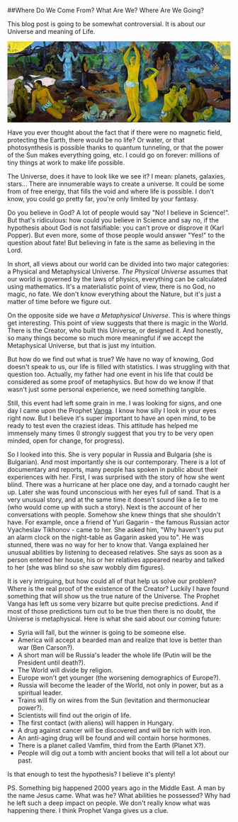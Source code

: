 
##Where Do We Come From? What Are We? Where Are We Going?

  This blog post is going to be somewhat controversial. It is about our Universe and meaning 
  of Life.

  <img align="center" src="images/Paul-Gauguin-1898.jpg" title="Paul Gauguin" style="max-width:100%"/>

  Have you ever thought about the fact that if there were no magnetic field, protecting the
  Earth, there would be no life? Or water, or that photosynthesis is possible thanks to
  quantum tunneling, or that the power of the Sun makes everything going, etc. I could
  go on forever: millions of tiny things at work to make life possible.

  The Universe, does it have to look like we see it? I mean: planets, galaxies, stars...
  There are innumerable ways to create a universe. It could be some from of free energy,
  that fills the void and where life is possible. I don't know, you could go pretty far,
  you're only limited by your fantasy.

  Do you believe in God? A lot of people would say "No! I believe in Science!". But that's
  ridiculous: how could you believe in Science and say no, if the hypothesis about God is 
  not falsifiable: you can't prove or disprove it (Karl Popper). But even more, some of 
  those people would answer "Yes!" to the question about fate! But believing in fate is
  the same as believing in the Lord. 

  In short, all views about our world can be divided into two major categories: a Physical
  and Metaphysical Universe. *The Physical Universe* assumes that our world is governed by
  the laws of physics, everything can be calculated using mathematics. It's a materialistic
  point of view, there is no God, no magic, no fate. We don't know everything about the
  Nature, but it's just a matter of time before we figure out.

  On the opposite side we have *a Metaphysical Universe*. This is where things get interesting.
  This point of view suggests that there is magic in the World. There is the Creator, who 
  built this Universe, or designed it. And honestly, so many things become so much more
  meaningful if we accept the Metaphysical Universe, but that is just my intuition.

  But how do we find out what is true? We have no way of knowing, God doesn't speak to us, 
  our life is filled with statistics. I was struggling with that question too. Actually,
  my father had one event in his life that could be considered as some proof of metaphysics.
  But how do we know if that wasn't just some personal experience, we need something
  tangible. 
  
  Still, this event had left some grain in me. I was looking for signs, and one day I came 
  upon the Prophet [Vanga](https://en.wikipedia.org/wiki/Baba_Vanga). I know how silly I 
  look in your eyes right now. But I believe it's super important to have an open mind, to 
  be ready to test even the craziest ideas. This attitude has helped me immensely many times
  (I strongly suggest that you try to be very open minded, open for change, for progress).
  
  So I looked into this. She is very popular in Russia and Bulgaria (she is Bulgarian). 
  And most importantly she is our contemporary. There is a lot of documentary and reports,
  many people has spoken in public about their experiences with her. First, I was surprised 
  with the story of how she went blind. There was a hurricane at her place one day, and a 
  tornado caught her up. Later she was found unconscious with her eyes full of sand.
  That is a very unusual story, and at the same time it doesn't sound like a lie to me
  (who would come up with such a story). Next is the account of her conversations with
  people. Somehow she knew things that she shouldn't have. For example, once a friend
  of Yuri Gagarin - the famous Russian actor Vyacheslav Tikhonov - came to her. She asked
  him, "Why haven't you put an alarm clock on the night-table as Gagarin asked you to".
  He was stunned, there was no way for her to know that. Vanga explained her unusual 
  abilities by listening to deceased relatives. She says as soon as a person entered her 
  house, his or her relatives appeared nearby and talked to her (she was blind so she saw
  wobbly dim figures).
  
  It is very intriguing, but how could all of that help us solve our problem? Where is the 
  real proof of the existence of the Creator? Luckily I have found something that will
  show us the true nature of the Universe. The Prophet Vanga has left us some very bizarre 
  but quite precise predictions. And if most of those predictions turn out to be true then
  there is no doubt, the Universe is metaphysical. Here is what she said about our coming 
  future:

  * Syria will fall, but the winner is going to be someone else.
  * America will accept a bearded man and realize that love is better than war (Ben Carson?).
  * A short man will be Russia's leader the whole life (Putin will be the President until death?).
  * The World will divide by religion.
  * Europe won't get younger (the worsening demographics of Europe?).
  * Russia will become the leader of the World, not only in power, but as a spiritual leader.
  * Trains will fly on wires from the Sun (levitation and thermonuclear power?).
  * Scientists will find out the origin of life.
  * The first contact (with aliens) will happen in Hungary.
  * A drug against cancer will be discovered and will be rich with iron.
  * An anti-aging drug will be found and will contain horse hormones.
  * There is a planet called Vamfim, third from the Earth (Planet X?).
  * People will dig out a tomb with ancient books that will tell a lot about our past.

<!-- markdown problem with closin lists-->

  Is that enough to test the hypothesis? I believe it's plenty!

  PS. Something big happened 2000 years ago in the Middle East. A man by the name Jesus
  came. What was he? What abilities he possessed? Why had he left such a deep impact on 
  people. We don't really know what was happening there. I think Prophet Vanga gives us
  a clue.


